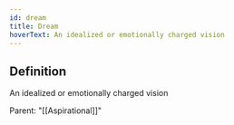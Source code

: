 ```yaml
---
id: dream
title: Dream
hoverText: An idealized or emotionally charged vision
---
```


## Definition
An idealized or emotionally charged vision

Parent: "[[Aspirational]]"